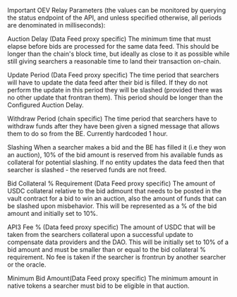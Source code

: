 Important OEV Relay Parameters (the values can be monitored by querying the status endpoint of the API, and unless specified otherwise, all periods are denominated in milliseconds):

Auction Delay (Data Feed proxy specific)
The minimum time that must elapse before bids are processed for the same data feed. This should be longer than the chain's block time, but ideally as close to it as possible while still giving searchers a reasonable time to land their transaction on-chain. 

Update Period (Data Feed proxy specific)
The time period that searchers will have to update the data feed after their bid is filled. If they do not perform the update in this period they will be slashed (provided there was no other update that frontran them). This period should be longer than the Configured Auction Delay. 

Withdraw Period (chain specific)
The time period that searchers have to withdraw funds after they have been given a signed message that allows them to do so from the BE. Currently hardcoded 1 hour.

Slashing
When a searcher makes a bid and the BE has filled it (i.e they won an auction), 10% of the bid amount is reserved from his available funds as collateral for potential slashing. If no entity updates the data feed then that searcher is slashed - the reserved funds are not freed.

Bid Collateral % Requirement (Data Feed proxy specific)
The amount of USDC collateral relative to the bid admount that needs to be posted in the vault contract for a bid to win an auction, also the amount of funds that can be slashed upon misbehavior. This will be represented as a % of the bid amount and initially set to 10%.

API3 Fee % (Data feed proxy specific)
The amount of USDC that will be taken from the searchers collateral upon a successful update to compensate data providers and the DAO. This will be initially set to 10% of a bid amount and must be smaller than or equal to the bid collateral % requirement. No fee is taken if the searcher is frontrun by another searcher or the oracle.

Minimum Bid Amount(Data Feed proxy specific)
The minimum amount in native tokens a searcher must bid to be eligible in that auction.